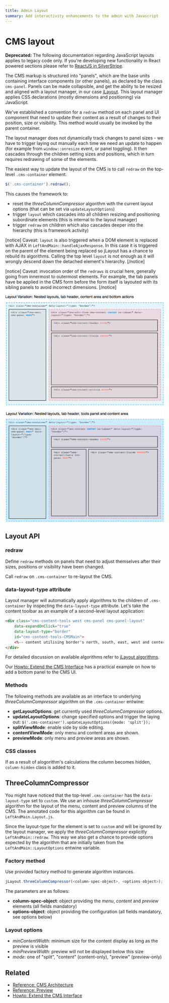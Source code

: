 ```yaml
---
title: Admin Layout
summary: Add interactivity enhancements to the admin with Javascript
---
```


# CMS layout

__Deprecated:__
The following documentation regarding JavaScript layouts applies to legacy code only.
If you're developing new functionality in React powered sections please refer to
[ReactJS in SilverStripe](./How_Tos/Extend_CMS_Interface.md#reactjs-in-silverstripe).

The CMS markup is structured into "panels", which are the base units containing interface components (or other panels),
as declared by the class `cms-panel`. Panels can be made collapsible, and get the ability to be resized and aligned with
a layout manager, in our case [jLayout](http://www.bramstein.com/projects/jlayout/). This layout manager applies CSS
declarations (mostly dimensions and positioning) via JavaScript.

We've established a convention for a `redraw` method on each panel and UI component that need to update their content as
a result of changes to their position, size or visibility. This method would usually be invoked by the parent container.

The layout manager does not dynamically track changes to panel sizes - we have to trigger laying out manually each time
we need an update to happen (for example from `window::onresize` event, or panel toggling). It then cascades through the
children setting sizes and positions, which in turn requires redrawing of some of the elements.

The easiest way to update the layout of the CMS is to call `redraw` on the top-level `.cms-container` element.


```js
$('.cms-container').redraw();
```

This causes the framework to:

* reset the _threeColumnCompressor_ algorithm with the current layout options (that can be set via
`updateLayoutOptions`)
* trigger `layout` which cascades into all children resizing and positioning subordinate elements (this is internal
to the layout manager)
* trigger `redraw` on children which also cascades deeper into the hierarchy (this is framework activity)

[notice]
Caveat: `layout` is also triggered when a DOM element is replaced with AJAX in `LeftAndMain::handleAjaxResponse`. In
this case it is triggered on the parent of the element being replaced so jLayout has a chance to rebuild its algorithms.
Calling the top level `layout` is not enough as it will wrongly descend down the detached element's hierarchy.
[/notice]

[notice]
Caveat: invocation order of the `redraws` is crucial here, generally going from innermost to outermost elements.  For
example, the tab panels have be applied in the CMS form before the form itself is layouted with its sibling panels to
avoid incorrect dimensions.
[/notice]

![Layout variations](../../_images/cms-architecture.png)

## Layout API

### redraw

Define `redraw` methods on panels that need to adjust themselves after their sizes, positions or visibility have been
changed.

Call `redraw` on `.cms-container` to re-layout the CMS.

### data-layout-type attribute

Layout manager will automatically apply algorithms to the children of `.cms-container` by inspecting the
`data-layout-type` attribute. Let's take the content toolbar as an example of a second-level layout application:


```html
<div class="cms-content-tools west cms-panel cms-panel-layout"
    data-expandOnClick="true"
    data-layout-type="border"
    id="cms-content-tools-CMSMain">
    <%-- content utilising border's north, south, east, west and center classes --%>
</div>
```

For detailed discussion on available algorithms refer to
[jLayout algorithms](https://github.com/bramstein/jlayout#layout-algorithms).

Our [Howto: Extend the CMS Interface](how_tos/extend_cms_interface) has a practical example on how to add a bottom
panel to the CMS UI.

### Methods

The following methods are available as an interface to underlying _threeColumnCompressor_ algorithm on the
`.cms-container` entwine:

* **getLayoutOptions**: get currently used _threeColumnCompressor_ options.
* **updateLayoutOptions**: change specified options and trigger the laying out:
`$('.cms-container').updateLayoutOptions({mode: 'split'});`
* **splitViewMode**: enable side by side editing.
* **contentViewMode**: only menu and content areas are shown.
* **previewMode**: only menu and preview areas are shown.

### CSS classes

If as a result of alogorithm's calculations the column becomes hidden, `column-hidden` class is added to it.

## ThreeColumnCompressor

You might have noticed that the top-level `.cms-container` has the `data-layout-type` set to `custom`. We use an inhouse
_threeColumnCompressor_ algorithm for the layout of the menu, content and preview columns of the CMS. The annotated code
for this algorithm can be found in `LeftAndMain.Layout.js`.

Since the layout-type for the element is set to `custom` and will be ignored by the layout manager, we apply the
_threeColumnCompressor_ explicitly `LeftAndMain::redraw`. This way we also get a chance to provide options expected
by the algorithm that are initially taken from the `LeftAndMain::LayoutOptions` entwine variable.

### Factory method

Use provided factory method to generate algorithm instances.


```js
jLayout.threeColumnCompressor(<column-spec-object>, <options-object>);
```

The parameters are as follows:

* **column-spec-object**: object providing the _menu_, _content_ and _preview_ elements (all fields mandatory)
* **options-object**: object providing the configuration (all fields mandatory, see options below)

### Layout options

* _minContentWidth_: minimum size for the content display as long as the preview is visible
* _minPreviewWidth_: preview will not be displayed below this size
* _mode_: one of "split", "content" (content-only), "preview" (preview-only)

## Related

 * [Reference: CMS Architecture](cms_architecture)
 * [Reference: Preview](preview)
 * [Howto: Extend the CMS Interface](how_tos/extend_cms_interface)
